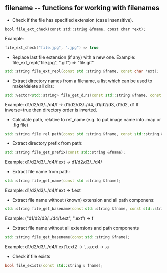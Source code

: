 ## filename -- functions for working with filenames

* Check if the file has specified extension (case insensitive).
```
bool file_ext_check(const std::string &fname, const char *ext);
```

Example:
``` c++
file_ext_check("file.jpg", ".jpg") => true
```

* Replace last file extension (if any) with a new one.
Example: file_ext_repl("file.jpg", ".gif") => "file.gif"
``` c++
std::string file_ext_repl(const std::string &fname, const char *ext);
```

* Extract directory names from a filename, a list which can be used to
 make/delete all dirs:
```c++
std::vector<std::string> file_get_dirs(const std::string &fname, const bool inverse=false);
```
Example: d1/d2/d3/../d4/f -> d1/d2/d3/../d4, d1/d2/d3, d1/d2, d1
If inverse=true then directory order is inverted.

* Calculate path, relative to ref_name (e.g. to put image name into .map or .fig file)
```c++
std::string file_rel_path(const std::string &fname, const std::string &ref_name);
```

* Extract directory prefix from path:
```c++
std::string file_get_prefix(const std::string &fname);
```
Example: d1/d2/d3/../d4/f.ext -> d1/d2/d3/../d4/

* Extract file name from path:
```c++
std::string file_get_name(const std::string &fname);
```
Example: d1/d2/d3/../d4/f.ext -> f.ext

* Extract file name without (known) extension and all path componens:
```c++
std::string file_get_basename(const std::string &fname, const std::string & ext);
```
Example: ("d1/d2/d3/../d4/f.ext", ".ext") -> f

* Extract file name without all extensions and path components
```c++
std::string file_get_basename(const std::string &fname);
```
Example: d1/d2/d3/../d4/f.ext1.ext2 -> f, .a.ext -> .a



* Check if file exists
```c++
bool file_exists(const std::string & fname);
```

